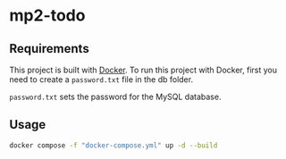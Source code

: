 # mp2-todo

## Requirements
This project is built with [Docker](https://www.docker.com/). To run this project with Docker, first you need to create a `password.txt` file in the db folder.

`password.txt` sets the password for the MySQL database.

## Usage
```bash
docker compose -f "docker-compose.yml" up -d --build
```